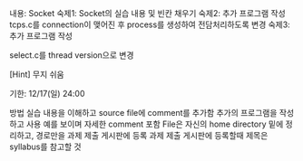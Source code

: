 내용: Socket
숙제1: Socket의 실습 내용 및 빈칸 채우기
숙제2: 추가 프로그램 작성
tcps.c를 connection이 맺어진 후 process를 생성하여 전담처리하도록 변경
숙제3: 추가 프로그램 작성

select.c를 thread version으로 변경

[Hint] 무지 쉬움

기한: 12/17(일) 24:00

방법
실습 내용을 이해하고 source file에 comment를 추가함
추가의 프로그램을 작성하고 사용 예를 보이며 자세한 comment 포함
File은 자신의 home directory 밑에 정리하고, 경로만을 과제 제출 게시판에 등록
과제 제출 게시판에 등록할때 제목은 syllabus를 참고할 것

